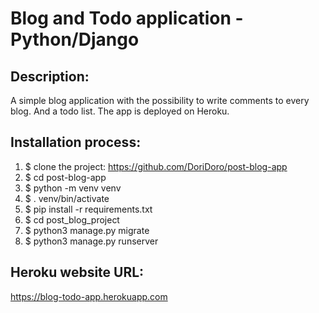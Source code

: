 # Blog and Todo application - Python/Django


## Description:
A simple blog application with the possibility to write comments to every blog. And a todo list. The app is deployed on Heroku.


## Installation process:
1. $ clone the project: https://github.com/DoriDoro/post-blog-app
2. $ cd post-blog-app
3. $ python -m venv venv
4. $ . venv/bin/activate
5. $ pip install -r requirements.txt
6. $ cd post_blog_project
7. $ python3 manage.py migrate
8. $ python3 manage.py runserver


## Heroku website URL:
https://blog-todo-app.herokuapp.com

